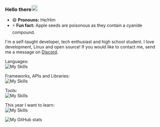 ### Hello there<img src="https://media.giphy.com/media/hvRJCLFzcasrR4ia7z/giphy.gif" width="20px">

- 😄 **Pronouns:** He/Him
- ⚡ **Fun fact:** Apple seeds are poisonous as they contain a cyanide compound. 
  
I'm a self-taught developer, tech enthusiast and high school student. I love development, Linux and open source! If you would like to contact me, send me a message on [Discord](https://discord.gg/S22r5H3a2W).
  
Languages:  
![My Skills](https://skillicons.dev/icons?i=js,py,cs,html,css,bash)  
  
Frameworks, APIs and Libraries:  
![My Skills](https://skillicons.dev/icons?i=react,nodejs,discord,bots,git,mongodb,electron,express,materialui)

Tools:  
![My Skills](https://skillicons.dev/icons?i=latex,vim,linux,nginx,figma,cloudflare,vscode)

This year I want to learn:  
![My Skills](https://skillicons.dev/icons?i=c,docker,qt,prisma,nextjs,regex,rust,svg,wordpress)
  
  
![My GitHub stats](https://github-readme-stats.vercel.app/api?username=PreciousWarrior&show_icons=true&theme=dark)
